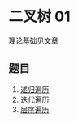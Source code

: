 # 二叉树 01

理论基础见[文章](https://programmercarl.com/%E4%BA%8C%E5%8F%89%E6%A0%91%E7%90%86%E8%AE%BA%E5%9F%BA%E7%A1%80.html)

## 题目

1. [递归遍历](./递归遍历/)
2. [迭代遍历](./迭代遍历/)
3. [层序遍历](./层序遍历/)
